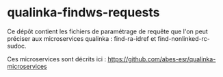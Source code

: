 # qualinka-findws-requests

Ce dépôt contient les fichiers de paramétrage de requête que l'on peut préciser aux microservices qualinka : find-ra-idref et find-nonlinked-rc-sudoc.  

Ces microservices sont décrits ici : https://github.com/abes-esr/qualinka-microservices
